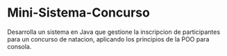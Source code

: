 # Mini-Sistema-Concurso
Desarrolla un sistema en Java que gestione la inscripcion de participantes para un concurso de natacion, aplicando los principios de la POO para consola. 
